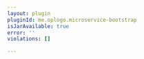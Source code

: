 ```yaml
---
layout: plugin
pluginId: me.oplogo.microservice-bootstrap
isJarAvailable: true
error: ''
violations: []

---
```

